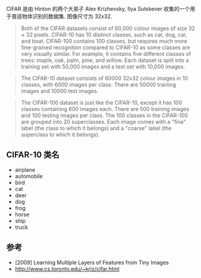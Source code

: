 CIFAR 是由 Hinton 的两个大弟子 Alex Krizhevsky, Ilya Sutskever 收集的一个用于普适物体识别的数据集. 图像尺寸为 32x32.

> Both of the CIFAR datasets consist of 60,000 colour images of size 32 × 32 pixels. CIFAR-10 has 10 distinct classes, such as cat, dog, car, and boat. CIFAR-100 contains 100 classes, but requires much more fine-grained recognition compared to CIFAR-10 as some classes are very visually similar. For example, it contains five different classes of trees: maple, oak, palm, pine, and willow. Each dataset is split into a training set with 50,000 images and a test set with 10,000 images.

> The CIFAR-10 dataset consists of 60000 32x32 colour images in 10 classes, with 6000 images per class. There are 50000 training images and 10000 test images.

> The CIFAR-100 dataset is just like the CIFAR-10, except it has 100 classes containing 600 images each. There are 500 training images and 100 testing images per class. The 100 classes in the CIFAR-100 are grouped into 20 superclasses. Each image comes with a "fine" label (the class to which it belongs) and a "coarse" label (the superclass to which it belongs).

## CIFAR-10 类名
- airplane
- automobile
- bird
- cat
- deer
- dog
- frog
- horse
- ship
- truck


## 参考
- [2009] Learning Multiple Layers of Features from Tiny Images
- http://www.cs.toronto.edu/~kriz/cifar.html

